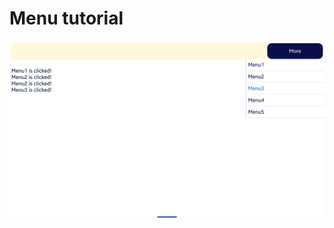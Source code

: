 # Menu tutorial

<div style="text-align:center;width:100%;"><img src="./MenuTutorial/res/screenshot.png" /></div>
